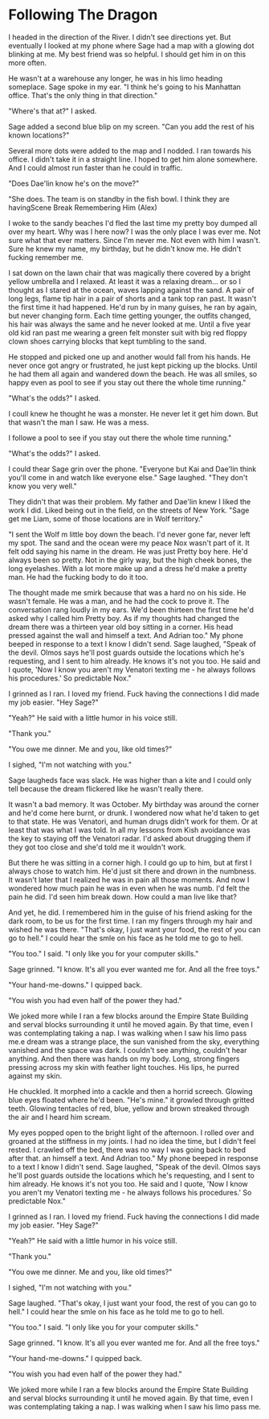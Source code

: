 #  Following The Dragon

I headed in the direction of the River. I didn't see directions yet. But
eventually I looked at my phone where Sage had a map with a glowing dot blinking
at me. My best friend was so helpful. I should get him in on this more often.

He wasn't at a warehouse any longer, he was in his limo heading someplace. Sage
spoke in my ear. "I think he's going to his Manhattan office. That's the only
thing in that direction."

"Where's that at?" I asked.

Sage added a second blue blip on my screen. "Can you add the rest of his known
locations?"

Several more dots were added to the map and I nodded. I ran towards his office.
I didn't take it in a straight line. I hoped to get him alone somewhere. And I
could almost run faster than he could in traffic.

"Does Dae'lin know he's on the move?"

"She does. The team is on standby in the fish bowl. I think they are havingScene Break
 Remembering Him (Alex)

I woke to the sandy beaches I'd fled the last time my pretty boy dumped all over
my heart. Why was I here now? I was the only place I was ever me. Not sure what
that ever matters. Since I'm never me. Not even with him I wasn't. Sure he knew
my name, my birthday, but he didn't know me. He didn't fucking remember me.

I sat down on the lawn chair that was magically there covered by a bright yellow
umbrella and I relaxed. At least it was a relaxing dream… or so I thought as I
stared at the ocean, waves lapping against the sand. A pair of long legs, flame
tip hair in a pair of shorts and a tank top ran past. It wasn't the first time
it had happened. He'd run by in many guises, he ran by again, but never changing
form. Each time getting younger, the outfits changed, his hair was always the
same and he never looked at me. Until a five year old kid ran past me wearing a
green felt monster suit with big red floppy clown shoes carrying blocks that
kept tumbling to the sand.

He stopped and picked one up and another would fall from his hands. He never
once got angry or frustrated, he just kept picking up the blocks. Until he had
them all again and wandered down the beach. He was all smiles, so happy even as
pool to see if you stay out there the whole time running."

"What's the odds?" I asked.

I coulI knew he thought he was a monster. He never let it get him down. But that
wasn't the man I saw. He was a mess.

I followe a
pool to see if you stay out there the whole time running."

"What's the odds?" I asked.

I could thear Sage grin over the phone. "Everyone but Kai and Dae'lin think
you'll come in and watch like everyone else." Sage laughed. "They don't know you
very well."

They didn't that was their problem. My father and Dae'lin knew I liked the work
I did. Liked being out in the field, on the streets of New York. "Sage get me
Liam, some of those locations are in Wolf territory."

"I sent the Wolf m little boy down the beach. I'd never gone far, never left my
spot. The sand and the ocean were my peace Nox wasn't part of it. It felt odd
saying his name in the dream. He was just Pretty boy here. He'd always been so
pretty. Not in the girly way, but the high cheek bones, the long eyelashes. With
a lot more make up and a dress he'd make a pretty man. He had the fucking body
to do it too.

The thought made me smirk because that was a hard no on his side. He wasn't
female. He was a man, and he had the cock to prove it. The conversation rang
loudly in my ears. We'd been thirteen the first time he'd asked why I called him
Pretty boy. As if my thoughts had changed the dream there was a thirteen year
old boy sitting in a corner. His head pressed against the wall and himself a text. And Adrian too." My phone beeped in
response to a text I know I didn't send. Sage laughed, "Speak of the devil.
Olmos says he'll post guards outside the locations which he's requesting, and I
sent to him already. He knows it's not you too. He said and I quote, 'Now I know
you aren't my Venatori texting me - he always follows his procedures.' So
predictable Nox."

I grinned as I ran. I loved my friend. Fuck having the connections I did made my
job easier. "Hey Sage?"

"Yeah?" He said with a little humor in his voice still.

"Thank you."

"You owe me dinner. Me and you, like old times?"

I sighed, "I'm not watching with you."

Sage laugheds face was
slack. He was higher than a kite and I could only tell because the dream
flickered like he wasn't really there.

It wasn't a bad memory. It was October. My birthday was around the corner and
he'd come here burnt, or drunk. I wondered now what he'd taken to get to that
state. He was Venatori, and human drugs didn't work for them. Or at least that
was what I was told. In all my lessons from Kish avoidance was the key to
staying off the Venatori radar. I'd asked about drugging them if they got too
close and she'd told me it wouldn't work.

But there he was sitting in a corner high. I could go up to him, but at first I
always chose to watch him. He'd just sit there and drown in the numbness. It
wasn't later that I realized he was in pain all those moments. And now I
wondered how much pain he was in even when he was numb. I'd felt the pain he
did. I'd seen him break down. How could a man live like that?

And yet, he did. I remembered him in the guise of his friend asking for the dark
room, to be us for the first time. I ran my fingers through my hair and wished
he was there. "That's okay, I just want your food, the rest of you can go to
hell." I could hear the smle on his face as he told me to go to hell.

"You too." I said. "I only like you for your computer skills."

Sage grinned. "I know. It's all you ever wanted me for. And all the free toys."

"Your hand-me-downs." I quipped back.

"You wish you had even half of the power they had."

We joked more while I ran a few blocks around the Empire State Building and
serval blocks surrounding it until he moved again. By that time, even I was
contemplating taking a nap. I was walking when I saw his limo pass me.e dream was a strange place, the sun vanished from the sky,
everything vanished and the space was dark. I couldn't see anything, couldn't
hear anything. And then there was hands on my body. Long, strong fingers
pressing across my skin with feather light touches. His lips, he purred against
my skin.

He chuckled. It morphed into a cackle and then a horrid screech. Glowing blue
eyes floated where he'd been. "He's mine." it growled through gritted teeth.
Glowing tentacles of red, blue, yellow and brown streaked through the air and I
heard him scream.

My eyes popped open to the bright light of the afternoon. I rolled over and
groaned at the stiffness in my joints. I had no idea the time, but I didn't feel
rested. I crawled off the bed, there was no way I was going back to bed after
that.
an himself a text. And Adrian too." My phone beeped in
response to a text I know I didn't send. Sage laughed, "Speak of the devil.
Olmos says he'll post guards outside the locations which he's requesting, and I
sent to him already. He knows it's not you too. He said and I quote, 'Now I know
you aren't my Venatori texting me - he always follows his procedures.' So
predictable Nox."

I grinned as I ran. I loved my friend. Fuck having the connections I did made my
job easier. "Hey Sage?"

"Yeah?" He said with a little humor in his voice still.

"Thank you."

"You owe me dinner. Me and you, like old times?"

I sighed, "I'm not watching with you."

Sage laughed. "That's okay, I just want your food, the rest of you can go to
hell." I could hear the smle on his face as he told me to go to hell.

"You too." I said. "I only like you for your computer skills."

Sage grinned. "I know. It's all you ever wanted me for. And all the free toys."

"Your hand-me-downs." I quipped back.

"You wish you had even half of the power they had."

We joked more while I ran a few blocks around the Empire State Building and
serval blocks surrounding it until he moved again. By that time, even I was
contemplating taking a nap. I was walking when I saw his limo pass me.

<!--stackedit_data:
eyJoaXN0b3J5IjpbLTE2NTM1NjU5MjAsODI1OTA0MzIzXX0=
-->